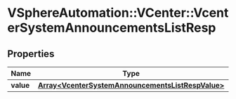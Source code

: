 # VSphereAutomation::VCenter::VcenterSystemAnnouncementsListResp

## Properties
Name | Type | Description | Notes
------------ | ------------- | ------------- | -------------
**value** | [**Array&lt;VcenterSystemAnnouncementsListRespValue&gt;**](VcenterSystemAnnouncementsListRespValue.md) |  | 


